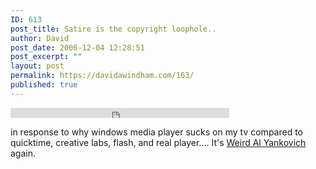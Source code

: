 ```yaml
---
ID: 613
post_title: Satire is the copyright loophole..
author: David
post_date: 2006-12-04 12:28:51
post_excerpt: ""
layout: post
permalink: https://davidawindham.com/163/
published: true
---
```

<p><embed src="http://www.davidawindham.com/davoradio.mp3" width="350" height="16" AUTOPLAY="false"</embed>
</p>
in response to why windows media player sucks on my tv compared to quicktime, creative labs, flash, and real player.... It's <a href="http://www.weirdal.com/">Weird Al Yankovich</a> again.